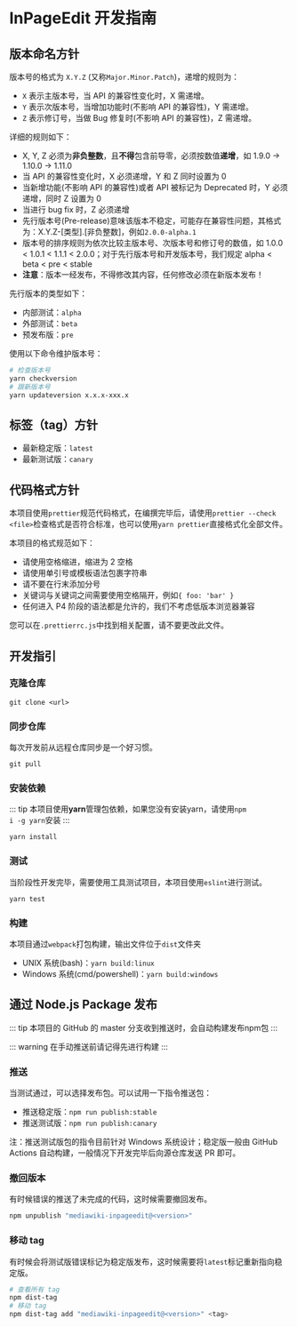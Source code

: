 # InPageEdit 开发指南

## 版本命名方针

版本号的格式为 `X.Y.Z` (又称`Major.Minor.Patch`)，递增的规则为：

- `X` 表示主版本号，当 API 的兼容性变化时，X 需递增。
- `Y` 表示次版本号，当增加功能时(不影响 API 的兼容性)，Y 需递增。
- `Z` 表示修订号，当做 Bug 修复时(不影响 API 的兼容性)，Z 需递增。

详细的规则如下：

- X, Y, Z 必须为**非负整数**，且**不得**包含前导零，必须按数值**递增**，如 1.9.0 -> 1.10.0 -> 1.11.0
- 当 API 的兼容性变化时，X 必须递增，Y 和 Z 同时设置为 0
- 当新增功能(不影响 API 的兼容性)或者 API 被标记为 Deprecated 时，Y 必须递增，同时 Z 设置为 0
- 当进行 bug fix 时，Z 必须递增
- 先行版本号(Pre-release)意味该版本不稳定，可能存在兼容性问题，其格式为：X.Y.Z-[类型].[非负整数]，例如`2.0.0-alpha.1`
- 版本号的排序规则为依次比较主版本号、次版本号和修订号的数值，如 1.0.0 < 1.0.1 < 1.1.1 < 2.0.0；对于先行版本号和开发版本号，我们规定 alpha < beta < pre < stable
- **注意**：版本一经发布，不得修改其内容，任何修改必须在新版本发布！

先行版本的类型如下：

- 内部测试：`alpha`
- 外部测试：`beta`
- 预发布版：`pre`

使用以下命令维护版本号：

```bash
# 检查版本号
yarn checkversion
# 跟新版本号
yarn updateversion x.x.x-xxx.x
```

## 标签（tag）方针

- 最新稳定版：`latest`
- 最新测试版：`canary`

## 代码格式方针

本项目使用`prettier`规范代码格式，在编撰完毕后，请使用`prettier --check <file>`检查格式是否符合标准，也可以使用`yarn prettier`直接格式化全部文件。

本项目的格式规范如下：

- 请使用空格缩进，缩进为 2 空格
- 请使用单引号或模板语法包裹字符串
- 请不要在行末添加分号
- 关键词与关键词之间需要使用空格隔开，例如`{ foo: 'bar' }`
- 任何进入 P4 阶段的语法都是允许的，我们不考虑低版本浏览器兼容

您可以在`.prettierrc.js`中找到相关配置，请不要更改此文件。

## 开发指引

### 克隆仓库

`git clone <url>`

### 同步仓库

每次开发前从远程仓库同步是一个好习惯。

`git pull`

### 安装依赖

::: tip
本项目使用<strong>yarn</strong>管理包依赖，如果您没有安装yarn，请使用<code>npm i -g yarn</code>安装
:::

`yarn install`

### 测试

当阶段性开发完毕，需要使用工具测试项目，本项目使用`eslint`进行测试。

`yarn test`

### 构建

本项目通过`webpack`打包构建，输出文件位于`dist`文件夹

- UNIX 系统(bash)：`yarn build:linux`
- Windows 系统(cmd/powershell)：`yarn build:windows`

## 通过 Node.js Package 发布

::: tip
本项目的 GitHub 的 master 分支收到推送时，会自动构建发布npm包
:::

::: warning
在手动推送前请记得先进行构建
:::

### 推送

当测试通过，可以选择发布包。可以试用一下指令推送包：

- 推送稳定版：`npm run publish:stable`
- 推送测试版：`npm run publish:canary`

注：推送测试版包的指令目前针对 Windows 系统设计；稳定版一般由 GitHub Actions 自动构建，一般情况下开发完毕后向源仓库发送 PR 即可。

### 撤回版本

有时候错误的推送了未完成的代码，这时候需要撤回发布。

```bash
npm unpublish "mediawiki-inpageedit@<version>"
```

### 移动 tag

有时候会将测试版错误标记为稳定版发布，这时候需要将`latest`标记重新指向稳定版。

```bash
# 查看所有 tag
npm dist-tag
# 移动 tag
npm dist-tag add "mediawiki-inpageedit@<version>" <tag>
```
